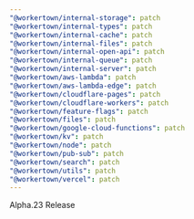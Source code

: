 ```yaml
---
"@workertown/internal-storage": patch
"@workertown/internal-types": patch
"@workertown/internal-cache": patch
"@workertown/internal-files": patch
"@workertown/internal-open-api": patch
"@workertown/internal-queue": patch
"@workertown/internal-server": patch
"@workertown/aws-lambda": patch
"@workertown/aws-lambda-edge": patch
"@workertown/cloudflare-pages": patch
"@workertown/cloudflare-workers": patch
"@workertown/feature-flags": patch
"@workertown/files": patch
"@workertown/google-cloud-functions": patch
"@workertown/kv": patch
"@workertown/node": patch
"@workertown/pub-sub": patch
"@workertown/search": patch
"@workertown/utils": patch
"@workertown/vercel": patch
---
```


Alpha.23 Release
